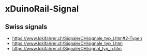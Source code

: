 # xDuinoRail-Signal

## Swiss signals

- https://www.lokifahrer.ch/Signale/CH/signale_typ_l.htm#2-Typen
- https://www.lokifahrer.ch/Signale/CH/signale_typ_l.htm
- https://www.lokifahrer.ch/Signale/CH/signal_typ_n.htm

